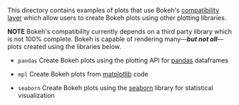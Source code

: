 This directory contains examples of plots that use Bokeh's [compatibility layer](http://bokeh.pydata.org/en/latest/docs/user_guide/compat.html)
which allow users to create Bokeh plots using other plotting libraries.

**NOTE** Bokeh's compatibility currently depends on a third party library which is not 100% complete.
Bokeh is capable of rendering many&mdash;***but not all***&mdash;plots created using the libraries below.

* `pandas` Create Bokeh plots using the plotting API for [pandas](http://pandas.pydata.org/) dataframes

* `mpl` Create Bokeh plots from [matplotlib](http://matplotlib.org) code

* `seaborn` Create Bokeh plots using the [seaborn](http://stanford.edu/~mwaskom/software/seaborn/) library for statistical visualization

